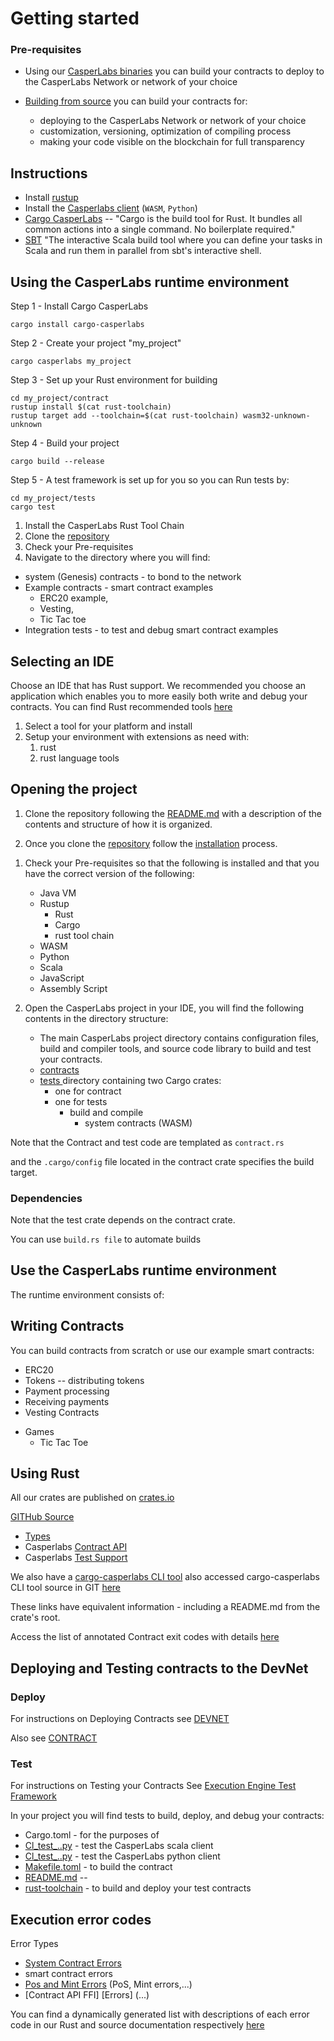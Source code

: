 
Getting started
===============

### Pre-requisites 

- Using our [CasperLabs  binaries](https://github.com/CasperLabs/CasperLabs/releases) you can build your contracts to deploy to the CasperLabs Network or network of your choice

- [Building from source](https://github.com/CasperLabs/CasperLabs/tree/dev/comm#build-from-the-source) you can build your contracts for:
  - deploying to the CasperLabs Network or network of your choice
  - customization, versioning, optimization of compiling process
  - making your code visible on the blockchain for full transparency

## Instructions
- Install [rustup](https://rustup.rs/)
- Install the [Casperlabs client]() (`WASM`, `Python`)
- [Cargo CasperLabs](https://crates.io/) -- "Cargo is the build tool for Rust. It bundles all common actions into a single command. No boilerplate required."
- [SBT](https://www.scala-sbt.org/index.html)
  "The interactive Scala build tool where you can define your tasks in Scala and run them in parallel from sbt's interactive shell.



Using the CasperLabs runtime environment
----------------------------------------

Step 1 - Install Cargo CasperLabs

`cargo install cargo-casperlabs`

Step 2 - Create your project "my_project"

`cargo casperlabs my_project`

Step 3 - Set up your Rust environment for building

```shell
cd my_project/contract
rustup install $(cat rust-toolchain)
rustup target add --toolchain=$(cat rust-toolchain) wasm32-unknown-unknown
```

Step 4 - Build your project 

`cargo build --release`

Step 5 - A test framework is set up for you so you can Run tests by:

```
cd my_project/tests
cargo test
```





1. Install the CasperLabs Rust Tool Chain
2. Clone the [repository](https://github.com/CasperLabs/CasperLabs/tree/dev/execution-engine)
3. Check your Pre-requisites
4. Navigate to the directory where you will find:
  - system (Genesis) contracts - to bond to the network
  - Example contracts - smart contract examples
    - ERC20 example,
    - Vesting,
    - Tic Tac toe
  - Integration tests - to test and debug smart contract examples


Selecting an IDE
----------------

Choose an IDE that has Rust support. We recommended you choose an application which enables you to more easily both write and debug your contracts. You can find Rust recommended tools [here](https://www.rust-lang.org/tools)

1. Select a tool for your platform and install
1. Setup your environment with extensions as need with:
   1. rust
   1. rust language tools


Opening the project
-------------------

1. Clone the repository following the [README.md](https://github.com/CasperLabs/CasperLabs/blob/master/execution-engine/cargo-casperlabs/README.md) with a description of the contents and structure of how it is organized.

1. Once you clone the [repository](...) follow the [installation](...) process.

<!--https://github.com/CasperLabs/CasperLabs/tree/dev/execution-engine-->

1. Check your Pre-requisites so that the following is installed and that you have the correct version of the following:
   - Java VM
   - Rustup
     - Rust
     - Cargo
     - rust tool chain
   - WASM
   - Python
   - Scala
   - JavaScript
   - Assembly Script

1. Open the CasperLabs project in your IDE, you will find the following contents in the directory structure:

    - The main CasperLabs project directory contains configuration files, build and compiler tools, and source code library to build and test your contracts.
    - [contracts](https://github.com/CasperLabs/CasperLabs/blob/master/execution-engine/cargo-casperlabs/README.md#usage)
    - [tests ](https://casperlabs.atlassian.net/wiki/spaces/EN/pages/173539561/Test+Framework+and+Project+Scaffolding+tool) directory containing two Cargo crates:
        - one for contract
        - one for tests
          - build and compile
            - system contracts (WASM)

Note that the Contract and test code are templated as `contract.rs`
<!--Key advantage here is that we can put a-->
and the `.cargo/config` file located in the contract crate specifies the build target.

### Dependencies

Note that the test crate depends on the contract crate.
<!--Some experimentation is warranted -->
You can use `build.rs file` to automate builds


Use the CasperLabs runtime environment
---------------------------------------------
The runtime environment consists of:


Writing Contracts
-----------------
You can build contracts from scratch or use our example smart contracts:

- ERC20
- Tokens -- distributing tokens
- Payment processing
- Receiving payments
- Vesting Contracts
<!--- Auctions -->
<!--- Voting-->
- Games
  - Tic Tac Toe
<!--- Other -- Category-->
<!--  - Specialized commerce apps-->
<!--  - Distributed versions (e.g. ride sharing)-->
<!--  - Supply chain management-->


## Using Rust

All our crates are published on [crates.io](https://crates.io/search?q=casperlabs)

[GITHub Source](https://github.com/CasperLabs/CasperLabs/blob/master/execution-engine/contract-ffi/src/lib.rs)

- [Types](https://docs.rs/casperlabs-types)
- Casperlabs [Contract API](https://docs.rs/casperlabs-contract)
- Casperlabs [Test Support](https://docs.rs/casperlabs-engine-test-support)

We also have a [cargo-casperlabs CLI tool](https://crates.io/crates/cargo-casperlabs) also accessed cargo-casperlabs CLI tool source in GIT [here](https://github.com/CasperLabs/CasperLabs/tree/master/execution-engine/cargo-casperlabs)

These links have equivalent information - including a README.md from the crate's root.

Access the list of annotated Contract exit codes with details [here](https://docs.rs/casperlabs-types/latest/casperlabs_types/enum.ApiError.html#mappings)


Deploying and Testing contracts to the DevNet
---------------------------------------------

### Deploy

For instructions on Deploying Contracts see [DEVNET](https://github.com/CasperLabs/CasperLabs/blob/v0.14.0/docs/DEVNET.md#deploying-code)

Also see [CONTRACT](https://github.com/CasperLabs/CasperLabs/blob/v0.14.0/docs/CONTRACTS.md)


### Test

For instructions on Testing your Contracts See [Execution Engine Test Framework](https://github.com/CasperLabs/CasperLabs/tree/v0.14.0/execution-engine/cargo-casperlabs)

In your project you will find tests to build, deploy, and debug your contracts:

- Cargo.toml - for the purposes of
- [Cl_test_..py](...) - test the CasperLabs scala client
- [Cl_test_..py](...) - test the CasperLabs python client
- [Makefile.toml](...) - to build the contract
- [README.md](...) --
- [rust-toolchain](...) - to build and deploy your test contracts


Execution error codes
---------------------

Error Types
- [System Contract Errors](https://github.com/CasperLabs/CasperLabs/tree/dev/execution-engine/types/src/system_contract_errors)
- smart contract errors
- [Pos and Mint Errors](https://github.com/CasperLabs/CasperLabs/blob/dev/execution-engine/types/src/api_error.rs) (PoS, Mint errors,...)
- [Contract API FFI] [Errors] (...)

You can find a dynamically generated list with descriptions of each error code in our Rust and source documentation respectively [here](https://docs.rs/casperlabs-types/latest/casperlabs_types/enum.ApiError.html#mappings)

<!--see [Short Description of Fraser's Implementation](...)-->
<!--see [Enum Contract FFI Error Enum](https://docs.rs/casperlabs-contract-ffi/0.22.0/casperlabs_contract_ffi/contract_api/enum.Error.html)-->
<!--see Source of the [Contract_API error ](https://docs.rs/casperlabs-contract-ffi/0.22.0/src/casperlabs_contract_ffi/contract_api/error.rs.html#56-138)-->

